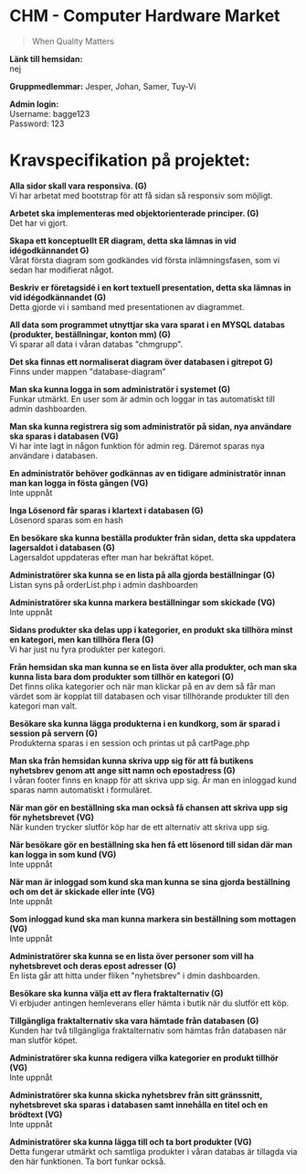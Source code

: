# CHM - Computer Hardware Market
>When Quality Matters

**Länk till hemsidan:**\
nej

**Gruppmedlemmar:** Jesper, Johan, Samer, Tuy-Vi

**Admin login:**\
Username: bagge123\
Password: 123

# Kravspecifikation på projektet: 

**Alla sidor skall vara responsiva. (G)**\
Vi har arbetat med bootstrap för att få sidan så responsiv som möjligt.

**Arbetet ska implementeras med objektorienterade principer. (G)**\
Det har vi gjort.

**Skapa ett konceptuellt ER diagram, detta ska lämnas in vid idégodkännandet G)**\
Vårat första diagram som godkändes vid första inlämningsfasen, som vi sedan har modifierat något.

**Beskriv er företagsidé i en kort textuell presentation, detta ska lämnas in vid idégodkännandet (G)**\
Detta gjorde vi i samband med presentationen av diagrammet.

**All data som programmet utnyttjar ska vara sparat i en MYSQL databas (produkter, beställningar, konton mm) (G)**\
Vi sparar all data i våran databas "chmgrupp".

**Det ska finnas ett normaliserat diagram över databasen i gitrepot G)**\
Finns under mappen "database-diagram"

**Man ska kunna logga in som administratör i systemet (G)**\
Funkar utmärkt. En user som är admin och loggar in tas automatiskt till admin dashboarden.

**Man ska kunna registrera sig som administratör på sidan, nya användare ska sparas i databasen (VG)**\
Vi har inte lagt in någon funktion för admin reg. Däremot sparas nya användare i databasen.

**En administratör behöver godkännas av en tidigare administratör innan man kan logga in fösta gången (VG)**\
Inte uppnåt

**Inga Lösenord får sparas i klartext i databasen (G)**\
Lösenord sparas som en hash

**En besökare ska kunna beställa produkter från sidan, detta ska uppdatera lagersaldot i databasen (G)**\
Lagersaldot uppdateras efter man har bekräftat köpet.

**Administratörer ska kunna se en lista på alla gjorda beställningar (G)**\
Listan syns på orderList.php i admin dashboarden

**Administratörer ska kunna markera beställningar som skickade (VG)**\
Inte uppnåt

**Sidans produkter ska delas upp i kategorier, en produkt ska tillhöra minst en kategori, men kan tillhöra flera (G)**\
Vi har just nu fyra produkter per kategori. 

**Från hemsidan ska man kunna se en lista över alla produkter, och man ska kunna lista bara dom produkter som tillhör en kategori (G)**\
Det finns olika kategorier och när man klickar på en av dem så får man värdet som är kopplat till databasen och visar tillhörande produkter till den kategori man valt.


**Besökare ska kunna lägga produkterna i en kundkorg, som är sparad i session på servern (G)**\
Produkterna sparas i en session och printas ut på cartPage.php

**Man ska från hemsidan kunna skriva upp sig för att få butikens nyhetsbrev genom att ange sitt namn och epostadress (G)**\
I våran footer finns en knapp för att skriva upp sig. Är man en inloggad kund sparas namn automatiskt i formuläret.

**När man gör en beställning ska man också få chansen att skriva upp sig för nyhetsbrevet (VG)**\
När kunden trycker slutför köp har de ett alternativ att skriva upp sig.

**När besökare gör en beställning ska hen få ett lösenord till sidan där man kan logga in som kund (VG)**\
Inte uppnåt

**När man är inloggad som kund ska man kunna se sina gjorda beställning och om det är skickade eller inte (VG)**\
Inte uppnåt

**Som inloggad kund ska man kunna markera sin beställning som mottagen (VG)**\
Inte uppnåt

**Administratörer ska kunna se en lista över personer som vill ha nyhetsbrevet och deras epost adresser (G)**\
En lista går att hitta under fliken "nyhetsbrev" i dmin dashboarden.

**Besökare ska kunna välja ett av flera fraktalternativ (G)**\
Vi erbjuder antingen hemleverans eller hämta i butik när du slutför ett köp.

**Tillgängliga fraktalternativ ska vara hämtade från databasen (G)**\
Kunden har två tillgängliga fraktalternativ som hämtas från databasen när man slutför köpet.

**Administratörer ska kunna redigera vilka kategorier en produkt tillhör (VG)**\
Inte uppnåt

**Administratörer ska kunna skicka nyhetsbrev från sitt gränssnitt, nyhetsbrevet ska sparas i databasen samt innehålla en titel och en brödtext (VG)**\
Inte uppnåt

**Administratörer ska kunna lägga till och ta bort produkter (VG)**\
Detta fungerar utmärkt och samtliga produkter i våran databas är tillagda via den här funktionen. Ta bort funkar också. 
